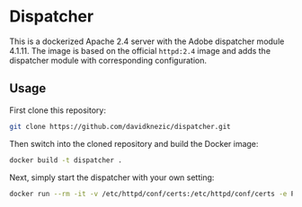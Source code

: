 # Dispatcher

This is a dockerized Apache 2.4 server with the Adobe dispatcher
module 4.1.11. The image is based on the official `httpd:2.4` image
and adds the dispatcher module with corresponding configuration.

## Usage

First clone this repository:

```sh
git clone https://github.com/davidknezic/dispatcher.git
```

Then switch into the cloned repository and build the Docker image:

```sh
docker build -t dispatcher .
```

Next, simply start the dispatcher with your own setting:

```sh
docker run --rm -it -v /etc/httpd/conf/certs:/etc/httpd/conf/certs -e PUBLISH_HOSTNAME=192.168.99.100 -e PUBLISH_PORT=3000 -p 80:80 -p 443:443 dispatcher
```
